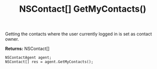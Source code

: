 ﻿---
uid: crmscript_ref_NSContactAgent_GetMyContacts
title: NSContact[] GetMyContacts()
intellisense: NSContactAgent.GetMyContacts
keywords: NSContactAgent, GetMyContacts
so.topic: reference
---

Getting the contacts where the user currently logged in is set as contact owner.


**Returns:** NSContact[]

```crmscript
NSContactAgent agent;
NSContact[] res = agent.GetMyContacts();
```

